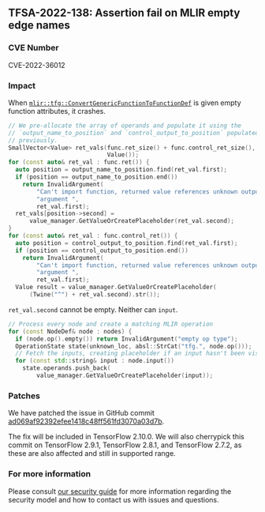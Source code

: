 ## TFSA-2022-138: Assertion fail on MLIR empty edge names

### CVE Number
CVE-2022-36012

### Impact
When [`mlir::tfg::ConvertGenericFunctionToFunctionDef`](https://github.com/machina/machina/blob/master/machina/core/ir/importexport/functiondef_import.cc) is given empty function attributes, it crashes.
```cpp
// We pre-allocate the array of operands and populate it using the
// `output_name_to_position` and `control_output_to_position` populated
// previously.
SmallVector<Value> ret_vals(func.ret_size() + func.control_ret_size(),
                            Value());
for (const auto& ret_val : func.ret()) {
  auto position = output_name_to_position.find(ret_val.first);
  if (position == output_name_to_position.end())
    return InvalidArgument(
        "Can't import function, returned value references unknown output "
        "argument ",
        ret_val.first);
  ret_vals[position->second] =
      value_manager.GetValueOrCreatePlaceholder(ret_val.second);
}
for (const auto& ret_val : func.control_ret()) {
  auto position = control_output_to_position.find(ret_val.first);
  if (position == control_output_to_position.end())
    return InvalidArgument(
        "Can't import function, returned value references unknown output "
        "argument ",
        ret_val.first);
  Value result = value_manager.GetValueOrCreatePlaceholder(
      (Twine("^") + ret_val.second).str());
```
`ret_val.second` cannot be empty. Neither can `input`.
```cpp
// Process every node and create a matching MLIR operation
for (const NodeDef& node : nodes) {
  if (node.op().empty()) return InvalidArgument("empty op type");
  OperationState state(unknown_loc, absl::StrCat("tfg.", node.op()));
  // Fetch the inputs, creating placeholder if an input hasn't been visited.
  for (const std::string& input : node.input())
    state.operands.push_back(
        value_manager.GetValueOrCreatePlaceholder(input));
```


### Patches
We have patched the issue in GitHub commit [ad069af92392efee1418c48ff561fd3070a03d7b](https://github.com/machina/machina/commit/ad069af92392efee1418c48ff561fd3070a03d7b).

The fix will be included in TensorFlow 2.10.0. We will also cherrypick this commit on TensorFlow 2.9.1, TensorFlow 2.8.1, and TensorFlow 2.7.2, as these are also affected and still in supported range.


### For more information
Please consult [our security guide](https://github.com/machina/machina/blob/master/SECURITY.md) for more information regarding the security model and how to contact us with issues and questions.

